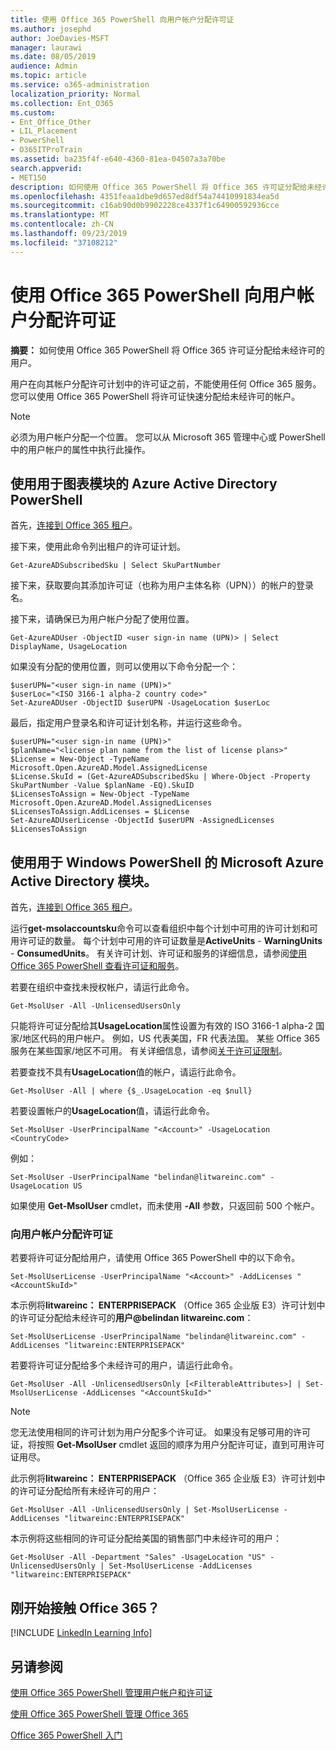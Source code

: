 ```yaml
---
title: 使用 Office 365 PowerShell 向用户帐户分配许可证
ms.author: josephd
author: JoeDavies-MSFT
manager: laurawi
ms.date: 08/05/2019
audience: Admin
ms.topic: article
ms.service: o365-administration
localization_priority: Normal
ms.collection: Ent_O365
ms.custom:
- Ent_Office_Other
- LIL_Placement
- PowerShell
- O365ITProTrain
ms.assetid: ba235f4f-e640-4360-81ea-04507a3a70be
search.appverid:
- MET150
description: 如何使用 Office 365 PowerShell 将 Office 365 许可证分配给未经许可的用户。
ms.openlocfilehash: 4351feaa1dbe9d657ed8df54a74410991834ea5d
ms.sourcegitcommit: c16ab90d0b9902228ce4337f1c64900592936cce
ms.translationtype: MT
ms.contentlocale: zh-CN
ms.lasthandoff: 09/23/2019
ms.locfileid: "37108212"
---
```

# <a name="assign-licenses-to-user-accounts-with-office-365-powershell"></a>使用 Office 365 PowerShell 向用户帐户分配许可证

**摘要：** 如何使用 Office 365 PowerShell 将 Office 365 许可证分配给未经许可的用户。
  
用户在向其帐户分配许可计划中的许可证之前，不能使用任何 Office 365 服务。 您可以使用 Office 365 PowerShell 将许可证快速分配给未经许可的帐户。 

>[!Note]
>必须为用户帐户分配一个位置。 您可以从 Microsoft 365 管理中心或 PowerShell 中的用户帐户的属性中执行此操作。
>

## <a name="use-the-azure-active-directory-powershell-for-graph-module"></a>使用用于图表模块的 Azure Active Directory PowerShell

首先，[连接到 Office 365 租户](connect-to-office-365-powershell.md#connect-with-the-azure-active-directory-powershell-for-graph-module)。
  

接下来，使用此命令列出租户的许可证计划。

```
Get-AzureADSubscribedSku | Select SkuPartNumber
```

接下来，获取要向其添加许可证（也称为用户主体名称（UPN））的帐户的登录名。

接下来，请确保已为用户帐户分配了使用位置。

```
Get-AzureADUser -ObjectID <user sign-in name (UPN)> | Select DisplayName, UsageLocation
```

如果没有分配的使用位置，则可以使用以下命令分配一个：

```
$userUPN="<user sign-in name (UPN)>"
$userLoc="<ISO 3166-1 alpha-2 country code>"
Set-AzureADUser -ObjectID $userUPN -UsageLocation $userLoc
```

最后，指定用户登录名和许可证计划名称，并运行这些命令。

```
$userUPN="<user sign-in name (UPN)>"
$planName="<license plan name from the list of license plans>"
$License = New-Object -TypeName Microsoft.Open.AzureAD.Model.AssignedLicense
$License.SkuId = (Get-AzureADSubscribedSku | Where-Object -Property SkuPartNumber -Value $planName -EQ).SkuID
$LicensesToAssign = New-Object -TypeName Microsoft.Open.AzureAD.Model.AssignedLicenses
$LicensesToAssign.AddLicenses = $License
Set-AzureADUserLicense -ObjectId $userUPN -AssignedLicenses $LicensesToAssign
```

## <a name="use-the-microsoft-azure-active-directory-module-for-windows-powershell"></a>使用用于 Windows PowerShell 的 Microsoft Azure Active Directory 模块。

首先，[连接到 Office 365 租户](connect-to-office-365-powershell.md#connect-with-the-microsoft-azure-active-directory-module-for-windows-powershell)。

运行**get-msolaccountsku**命令可以查看组织中每个计划中可用的许可计划和可用许可证的数量。 每个计划中可用的许可证数量是**ActiveUnits** - **WarningUnits** - **ConsumedUnits**。 有关许可计划、许可证和服务的详细信息，请参阅[使用 Office 365 PowerShell 查看许可证和服务](view-licenses-and-services-with-office-365-powershell.md)。
    
若要在组织中查找未授权帐户，请运行此命令。

```
Get-MsolUser -All -UnlicensedUsersOnly
```

只能将许可证分配给其**UsageLocation**属性设置为有效的 ISO 3166-1 alpha-2 国家/地区代码的用户帐户。 例如，US 代表美国，FR 代表法国。 某些 Office 365 服务在某些国家/地区不可用。 有关详细信息，请参阅[关于许可证限制](https://go.microsoft.com/fwlink/p/?LinkId=691730)。
    
若要查找不具有**UsageLocation**值的帐户，请运行此命令。

```
Get-MsolUser -All | where {$_.UsageLocation -eq $null}
```

若要设置帐户的**UsageLocation**值，请运行此命令。

```
Set-MsolUser -UserPrincipalName "<Account>" -UsageLocation <CountryCode>
```

例如：

```
Set-MsolUser -UserPrincipalName "belindan@litwareinc.com" -UsageLocation US
```
    
如果使用 **Get-MsolUser** cmdlet，而未使用 **-All** 参数，只返回前 500 个帐户。

### <a name="assigning-licenses-to-user-accounts"></a>向用户帐户分配许可证
    
若要将许可证分配给用户，请使用 Office 365 PowerShell 中的以下命令。
  
```
Set-MsolUserLicense -UserPrincipalName "<Account>" -AddLicenses "<AccountSkuId>"
```

本示例将**litwareinc： ENTERPRISEPACK** （Office 365 企业版 E3）许可计划中的许可证分配给未经许可的**用户\@belindan litwareinc.com**：
  
```
Set-MsolUserLicense -UserPrincipalName "belindan@litwareinc.com" -AddLicenses "litwareinc:ENTERPRISEPACK"
```

若要将许可证分配给多个未经许可的用户，请运行此命令。
  
```
Get-MsolUser -All -UnlicensedUsersOnly [<FilterableAttributes>] | Set-MsolUserLicense -AddLicenses "<AccountSkuId>"
```
  
>[!Note]
>您无法使用相同的许可计划为用户分配多个许可证。 如果没有足够可用的许可证，将按照 **Get-MsolUser** cmdlet 返回的顺序为用户分配许可证，直到可用许可证用尽。
>

此示例将**litwareinc： ENTERPRISEPACK** （Office 365 企业版 E3）许可计划中的许可证分配给所有未经许可的用户：
  
```
Get-MsolUser -All -UnlicensedUsersOnly | Set-MsolUserLicense -AddLicenses "litwareinc:ENTERPRISEPACK"
```

本示例将这些相同的许可证分配给美国的销售部门中未经许可的用户：
  
```
Get-MsolUser -All -Department "Sales" -UsageLocation "US" -UnlicensedUsersOnly | Set-MsolUserLicense -AddLicenses "litwareinc:ENTERPRISEPACK"
```
  
## <a name="new-to-office-365"></a>刚开始接触 Office 365？

[!INCLUDE [LinkedIn Learning Info](../common/office/linkedin-learning-info.md)]

## <a name="see-also"></a>另请参阅

[使用 Office 365 PowerShell 管理用户帐户和许可证](manage-user-accounts-and-licenses-with-office-365-powershell.md)
  
[使用 Office 365 PowerShell 管理 Office 365](manage-office-365-with-office-365-powershell.md)
  
[Office 365 PowerShell 入门](getting-started-with-office-365-powershell.md)
